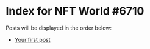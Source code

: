 # Index for NFT World #6710
Posts will be displayed in the order below:

- [Your first post](./001-first.md)

